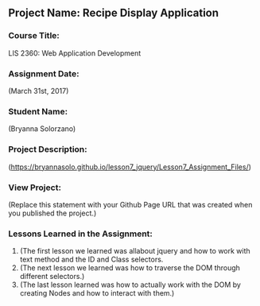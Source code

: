 ## Project Name:  Recipe Display Application

### Course Title:
LIS 2360:  Web Application Development

### Assignment Date:  
(March 31st, 2017)

### Student Name:  
(Bryanna Solorzano)

### Project Description:
(https://bryannasolo.github.io/lesson7_jquery/Lesson7_Assignment_Files/)

### View Project:
(Replace this statement with your Github Page URL that was created when you 
 published the project.)

### Lessons Learned in the Assignment:
1. (The first lesson we learned was allabout jquery and how to work with text method and the ID and Class selectors.
2. (The next lesson we learned was how to traverse the DOM through different selectors.)
3. (The last lesson learned was how to actually work with the DOM by creating Nodes and how to interact with them.)
